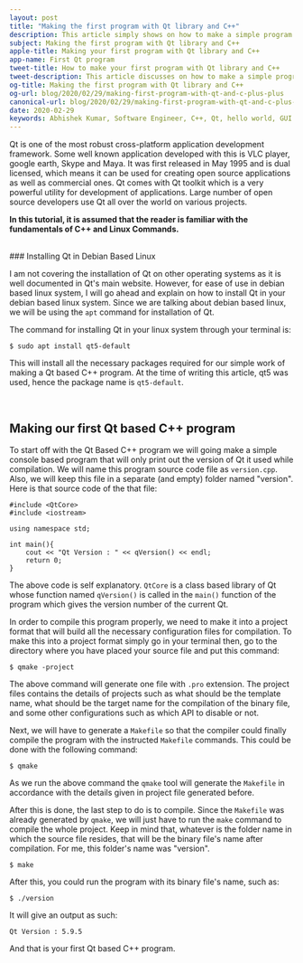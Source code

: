 ```yaml
---
layout: post
title: "Making the first program with Qt library and C++"
description: This article simply shows on how to make a simple program with Qt and C++. It is assumed that all basic concepts of C++ is already understood by the reader.
subject: Making the first program with Qt library and C++
apple-title: Making your first program with Qt library and C++
app-name: First Qt program
tweet-title: How to make your first program with Qt library and C++
tweet-description: This article discusses on how to make a simple program with Qt library and C++. It is assumed that the reader is aleady acquainted with the basic fundamentals of C++.
og-title: Making the first program with Qt library and C++
og-url: blog/2020/02/29/making-first-program-with-qt-and-c-plus-plus
canonical-url: blog/2020/02/29/making-first-program-with-qt-and-c-plus-plus
date: 2020-02-29
keywords: Abhishek Kumar, Software Engineer, C++, Qt, hello world, GUI
---
```


Qt is one of the most robust cross-platform application development framework. Some well known application developed with this is VLC player, google earth, Skype and Maya. It was first released in May 1995 and is dual licensed, which means it can be used for creating open source applications as well as commercial ones. Qt comes with Qt toolkit which is a very powerful utility for development of applications. Large number of open source developers use Qt all over the world on various projects. 

**In this tutorial, it is assumed that the reader is familiar with the fundamentals of C++ and Linux Commands.**

<br>
### Installing Qt in Debian Based Linux

I am not covering the installation of Qt on other operating systems as it is well documented in Qt's main website. However, for ease of use in debian based linux system, I will go ahead and explain on how to install Qt in your debian based linux system. Since we are talking about debian based linux, we will  be using the `apt` command for installation of Qt.

The command for installing Qt in your linux system through your terminal is:

```
$ sudo apt install qt5-default
```

This will install all the necessary packages required for our simple work of making a Qt based C++ program. At the time of writing this article, qt5 was used, hence the package name is `qt5-default`.

<br>

## Making our first Qt based C++ program

To start off with the Qt Based C++ program we will going make a simple console based program that will only print out the version of Qt it used while compilation. We will name this program source code file as `version.cpp`. Also, we will keep this file in a separate (and empty) folder named "version". Here is that source code of the that file:

```
#include <QtCore>
#include <iostream>

using namespace std;

int main(){
	cout << "Qt Version : " << qVersion() << endl;
	return 0;
}
```

The above code is self explanatory. `QtCore` is a class based library of Qt whose function named `qVersion()` is called in the `main()` function of the program which gives the version number of the current Qt.

In order to compile this program properly, we need to make it into a project format that will build all the necessary configuration files for compilation. To make this into a project format simply go in your terminal then, go to the directory where you have placed your source file and put this command:

```
$ qmake -project
```

The above command will generate one file with `.pro` extension. The project files contains the details of projects such as what should be the template name, what should be the target name for the compilation of the binary file, and some other configurations such as which API to disable or not.

Next, we will have to generate a `Makefile` so that the compiler could finally compile the program with the instructed `Makefile` commands. This could be done with the following command:

```
$ qmake
```
As we run the above command the `qmake` tool will generate the `Makefile` in accordance with the details given in project file generated before.

After this is done, the last step to do is to compile. Since the `Makefile` was already generated by `qmake`, we will just have to run the `make` command to compile the whole project. Keep in mind that, whatever is the folder name in which the source file resides, that will be the binary file's name after compilation. For me, this folder's name was "version".

```
$ make
```

After this, you could run the program with its binary file's name, such as:

```
$ ./version
```

It will give an output as such:

```
Qt Version : 5.9.5
```

And that is your first Qt based C++ program.
